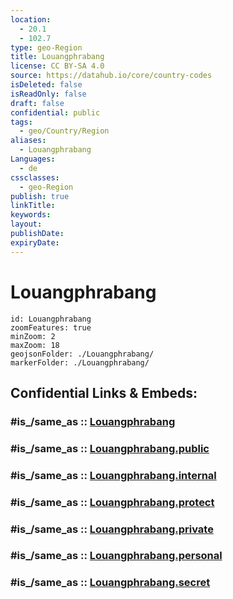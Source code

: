 ```yaml
---
location:
  - 20.1
  - 102.7
type: geo-Region
title: Louangphrabang
license: CC BY-SA 4.0
source: https://datahub.io/core/country-codes
isDeleted: false
isReadOnly: false
draft: false
confidential: public
tags:
  - geo/Country/Region
aliases:
  - Louangphrabang
Languages:
  - de
cssclasses:
  - geo-Region
publish: true
linkTitle:
keywords:
layout:
publishDate:
expiryDate:
---
```


# Louangphrabang

```leaflet
id: Louangphrabang
zoomFeatures: true 
minZoom: 2 
maxZoom: 18
geojsonFolder: ./Louangphrabang/
markerFolder: ./Louangphrabang/
```


## Confidential Links & Embeds: 

### #is_/same_as :: [Louangphrabang](/_Standards/Earth/Continent/Asia/Asia~South~East/Laos/Provinces~Laos/Louangphrabang.md) 

### #is_/same_as :: [Louangphrabang.public](/_public/Earth/Continent/Asia/Asia~South~East/Laos/Provinces~Laos/Louangphrabang.public.md) 

### #is_/same_as :: [Louangphrabang.internal](/_internal/Earth/Continent/Asia/Asia~South~East/Laos/Provinces~Laos/Louangphrabang.internal.md) 

### #is_/same_as :: [Louangphrabang.protect](/_protect/Earth/Continent/Asia/Asia~South~East/Laos/Provinces~Laos/Louangphrabang.protect.md) 

### #is_/same_as :: [Louangphrabang.private](/_private/Earth/Continent/Asia/Asia~South~East/Laos/Provinces~Laos/Louangphrabang.private.md) 

### #is_/same_as :: [Louangphrabang.personal](/_personal/Earth/Continent/Asia/Asia~South~East/Laos/Provinces~Laos/Louangphrabang.personal.md) 

### #is_/same_as :: [Louangphrabang.secret](/_secret/Earth/Continent/Asia/Asia~South~East/Laos/Provinces~Laos/Louangphrabang.secret.md)

